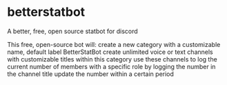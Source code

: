 # betterstatbot
A better, free, open source statbot for discord

This free, open-source bot will:
  create a new category with a customizable name, default label BetterStatBot
  create unlimited voice or text channels with customizable titles within this category
  use these channels to log the current number of members with a specific role by logging the number in the channel title
  update the number within a certain period
